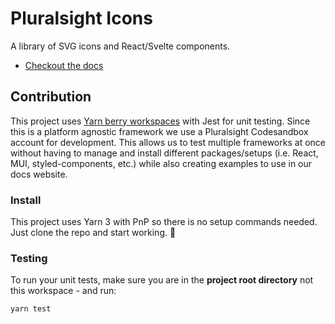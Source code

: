 # Pluralsight Icons

A library of SVG icons and React/Svelte components.

- [Checkout the docs](https://pluralsight.github.io/pando/docs/development/icons/intro)

## Contribution

This project uses [Yarn berry workspaces](https://yarnpkg.com/features/workspaces) with Jest for unit testing. Since this is a platform agnostic framework we use a Pluralsight Codesandbox account for development. This allows us to test multiple frameworks at once without having to manage and install different packages/setups (i.e. React, MUI, styled-components, etc.) while also creating examples to use in our docs website.

### Install

This project uses Yarn 3 with PnP so there is no setup commands needed. Just clone the repo and start working. :tada:

### Testing

To run your unit tests, make sure you are in the **project root directory** not this workspace - and run:

```bash
yarn test
```
